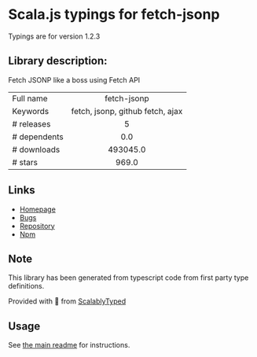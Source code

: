 
# Scala.js typings for fetch-jsonp

Typings are for version 1.2.3

## Library description:
Fetch JSONP like a boss using Fetch API

|                    |                 |
| ------------------ | :-------------: |
| Full name          | fetch-jsonp |
| Keywords           | fetch, jsonp, github fetch, ajax |
| # releases         | 5 |
| # dependents       | 0.0 |
| # downloads        | 493045.0 |
| # stars            | 969.0 |

## Links
- [Homepage](https://github.com/camsong/fetch-jsonp#readme)
- [Bugs](https://github.com/camsong/fetch-jsonp/issues)
- [Repository](https://github.com/camsong/fetch-jsonp)
- [Npm](https://www.npmjs.com/package/fetch-jsonp)
    


## Note
This library has been generated from typescript code from first party type definitions.

Provided with :purple_heart: from [ScalablyTyped](https://github.com/oyvindberg/ScalablyTyped)

## Usage
See [the main readme](../../readme.md) for instructions.



